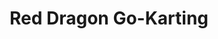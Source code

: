 ---
title: "Red Dragon Go-Karting"
address: "31, Woodvale Pass, Belfast, Co. Antrim BT13 3FN"
tel: "07806 856293"
county: "Antrim"
category: "Go Karting"
type: "Content"
lat: "54.604958"
lng: "-5.963997"
---